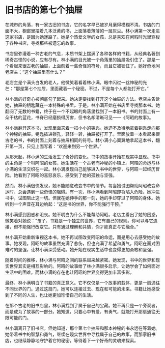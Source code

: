 # 旧书店的第七个抽屉

在城市的角落，有一家古旧的书店，它的名字早已被岁月磨得模糊不清。书店的门面不大，橱窗里摆着几本泛黄的书，上面落着薄薄的一层灰尘。林小满第一次走进这家书店，是因为她迷路了。她是个热爱文学的女孩，总是喜欢在闲暇时光里穿梭于各种书店，寻找那些被遗忘的故事。

书店里弥漫着一种古老的气息，木质书架上摆满了各种各样的书籍，从经典名著到稀奇古怪的小说，应有尽有。林小满的目光被一个角落里的抽屉吸引住了。那是一个看起来很古老的抽屉，上面刻着一些奇怪的符号，而且它被锁住了。她好奇地问老店主：“这个抽屉里有什么？”

老店主是个满头白发的老人，他微笑着看着林小满，眼中闪过一丝神秘的光芒：“那是第七个抽屉，里面藏着一个秘密。不过，不是每个人都能打开它。”

林小满的好奇心被彻底勾了起来。她决定要找到打开这个抽屉的方法。老店主告诉她，抽屉的钥匙藏在一本特殊的书里。于是，林小满开始在书店里寻找那本书。她翻阅了无数的书籍，终于在一个不起眼的角落里找到了一本旧书。书的封面上有一朵干枯的蓝花，书脊已经磨损得厉害，但书名却清晰可见——《阿昭的故事》。

林小满翻开这本书，发现里面夹着一把小小的钥匙。她迫不及待地拿着钥匙走向那个神秘的抽屉。钥匙插进锁孔，轻轻一转，抽屉被打开了。里面放着一本看起来很古老的书，书的封面上刻着与抽屉相同的符号。林小满小心翼翼地拿起这本书，翻开第一页，只见上面写着：“欢迎来到另一个世界。”

从那天起，林小满的生活发生了奇妙的变化。书中的故事开始在现实中显现。书中的主角是一个叫阿昭的女孩，她生活在一个古老而神秘的小镇上。阿昭的命运与林小满的生活交织在一起。林小满发现自己能够进入书中的世界，与阿昭一起经历冒险。她看到了阿昭的喜怒哀乐，感受到了她的孤独与坚强。

然而，林小满很快发现，她不能随意改变书中的情节。每当她试图帮助阿昭改变命运时，总会遇到一些奇怪的阻碍。有一次，林小满看到阿昭即将陷入危险，她冲进书中，试图阻止这一切。但就在她伸手的那一刻，她的手却穿过了阿昭的身体。她听到一个声音在耳边响起：“这是书的世界，你不能强行干预。”

林小满感到困惑和沮丧。她不明白为什么不能帮助阿昭。老店主看出了她的困惑，微笑着对她说：“孩子，书籍是一个独立的世界，它有自己的规则。你可以与它连接，但不能强行改变它。只有通过理解和共情，你才能真正与它融合。”

林小满开始重新审视这本书。她不再试图改变阿昭的命运，而是用心去感受她的故事。她发现，阿昭的故事虽然充满了悲伤，但也充满了希望和勇气。阿昭在面对困难时的坚强，让林小满深受感动。她开始在现实生活中也变得更加勇敢和坚强。

随着时间的推移，林小满与阿昭之间的联系越来越紧密。她发现，书中的世界和现实世界其实是相互影响的。阿昭的故事给了林小满很多启示，让她学会了如何面对生活中的困难。而林小满的存在也让阿昭的世界变得更加丰富多彩。

最终，林小满明白了书籍的真正意义。它不仅仅是一个故事的载体，更是一扇通往不同世界的门。通过这扇门，她可以连接过去、现在和可能的未来。书籍让她感受到了不同的人生，也让她更加珍惜自己的生活。

在那个古老的旧书店里，林小满找到了属于自己的宝藏。她不再只是一个旁观者，而是成为了故事的一部分。她知道，只要心中有爱，有勇气，就能打开那扇通往无限可能的门。

林小满离开了旧书店，但她知道，那个第七个抽屉和那本神秘的书永远在等着她。她带着书中的智慧和勇气，继续在现实世界中寻找属于自己的故事。而那家旧书店，也继续静静地守护着它的秘密，等待着下一个好奇的灵魂来探索。
